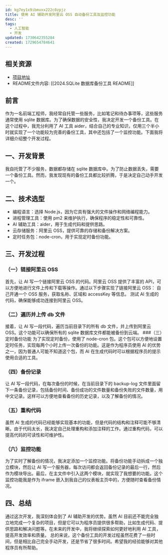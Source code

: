 ```yaml
---
id: kg7ey1x9ibmvxx222c0zpjz
title: 使用 AI 辅助开发阿里云 OSS 自动备份工具及监控功能
desc: ''
tags:
  - 人工智能
  - 开发
updated: 1730642355284
created: 1729654784641
---
```


## 相关资源
- [项目地址](https://gitee.com/imyyliang/sqlite-database-backup-tool)
- README文件内容: [[2024.SQLite 数据库备份工具 README]]

## 前言
作为一名前端工程师，我经常自托管一些服务，比如笔记和待办事项等，这些服务通常使用 sqlite 数据库。为了确保数据的安全性，我决定开发一个备份工具。在这个过程中，我充分利用了 AI 工具 aider，结合自己的专业知识，仅用三个半小时就实现了一个功能较为完善的备份工具，其中还包括了一个监控功能。下面我将详细介绍整个开发过程。
## 一、开发背景
我自托管了不少服务，数据都存储在 sqlite 数据库中。为了防止数据丢失，需要一个备份工具。然而，我发现现有的备份工具都比较折腾，于是决定自己动手开发一个。
## 二、技术选型
- 编程语言：选择 Node.js，因为它具有强大的文件操作和网络编程能力。
- 进程管理工具：使用 pm2 来维护执行，确保程序的稳定性和可靠性。
- AI 辅助工具：aider，用于生成代码和提供思路。
- 云存储服务：阿里云 OSS，提供可靠的存储和备份解决方案。
- 定时任务包：node-cron，用于实现定时备份功能。
## 三、开发过程
### （一）链接阿里云 OSS
首先，让 AI 写一个链接阿里云 OSS 的代码。阿里云 OSS 提供了丰富的 API，可以方便地进行文件上传和下载等操作。通过以下步骤实现了链接阿里云 OSS：
自己开通一个 OSS 服务，获取名称、区域和 accessKey 等信息。
测试 AI 生成的代码，确保能够成功连接到阿里云 OSS。
### （二）遍历并上传 db 文件
接着，让 AI 写一段代码，遍历当前目录下的所有 db 文件，并上传到阿里云 OSS。这个功能可以确保所有的 sqlite 数据库文件都能被备份到云端。
###（三）定时备份功能
为了实现定时备份，使用了 node-cron 包。这个包可以方便地设置定时任务，实现每两个小时上传一次备份的功能。这是作为程序员使用 AI 的优势之一，因为普通人可能不知道这个包，而 AI 在生成代码时可以根据程序员的提示使用合适的工具。
### （四）备份记录
让 AI 写一段代码，在每次备份的时候，在当前目录下的 backup-log 文件里面留下一条备份记录，包括备份时间、备份成功的文件数量和备份失败的文件数量，用中文记录。这样可以方便地查看备份的历史记录，以及了解备份的情况。
### （五）重构代码
虽然 AI 生成的代码已经能够实现基本的功能，但是代码的结构和注释可能不够清晰。由于代码太长，我决定自己处理重构和添加注释的工作。通过重构代码，可以提高代码的可读性和可维护性。
### （六）监控功能
为了实时了解备份的情况，我决定添加一个监控功能。将备份功能手动拆成一个独立模块，然后让 AI 写一个服务器，每次访问都会返回备份记录的最后一行，然后作为模块导出。最后，在主文件中引入这两个模块，就实现了我想要的功能。这个监控功能我是作为 iframe 嵌入到我自己的仪表板主页中的，方便随时查看备份情况。
## 四、总结
通过这次开发，我深刻体会到了 AI 辅助开发的优势。虽然 AI 目前还不能完全独立地完成一个复杂的项目，但是它可以为程序员提供很多帮助，比如生成代码、提供思路和解决问题等。在未来的开发中，我将继续探索如何更好地利用 AI 工具，提高开发效率和质量。
总的来说，这个备份工具的开发过程虽然花费了一些时间，但是相比自己完全手动开发，还是节省了很多时间。希望我的经验能够对其他程序员有所帮助。